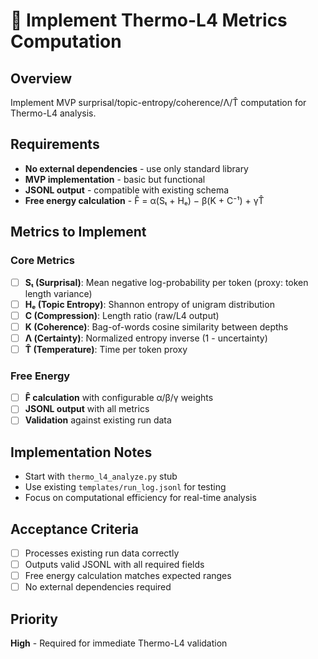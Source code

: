 # 🔬 Implement Thermo-L4 Metrics Computation

## Overview
Implement MVP surprisal/topic-entropy/coherence/Λ/T̂ computation for Thermo-L4 analysis.

## Requirements
- **No external dependencies** - use only standard library
- **MVP implementation** - basic but functional
- **JSONL output** - compatible with existing schema
- **Free energy calculation** - F̂ = α(Sₜ + Hₑ) − β(K + C⁻¹) + γT̂

## Metrics to Implement

### Core Metrics
- [ ] **Sₜ (Surprisal)**: Mean negative log-probability per token (proxy: token length variance)
- [ ] **Hₑ (Topic Entropy)**: Shannon entropy of unigram distribution
- [ ] **C (Compression)**: Length ratio (raw/L4 output)
- [ ] **K (Coherence)**: Bag-of-words cosine similarity between depths
- [ ] **Λ (Certainty)**: Normalized entropy inverse (1 - uncertainty)
- [ ] **T̂ (Temperature)**: Time per token proxy

### Free Energy
- [ ] **F̂ calculation** with configurable α/β/γ weights
- [ ] **JSONL output** with all metrics
- [ ] **Validation** against existing run data

## Implementation Notes
- Start with `thermo_l4_analyze.py` stub
- Use existing `templates/run_log.jsonl` for testing
- Focus on computational efficiency for real-time analysis

## Acceptance Criteria
- [ ] Processes existing run data correctly
- [ ] Outputs valid JSONL with all required fields
- [ ] Free energy calculation matches expected ranges
- [ ] No external dependencies required

## Priority
**High** - Required for immediate Thermo-L4 validation
